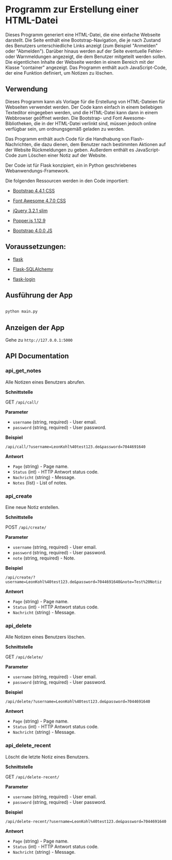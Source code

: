 
# Programm zur Erstellung einer HTML-Datei

  

Dieses Programm generiert eine HTML-Datei, die eine einfache Webseite darstellt. Die Seite enthält eine Bootstrap-Navigation, die je nach Zustand des Benutzers unterschiedliche Links anzeigt (zum Beispiel "Anmelden" oder "Abmelden"). Darüber hinaus werden auf der Seite eventuelle Fehler- oder Warnmeldungen angezeigt, die dem Benutzer mitgeteilt werden sollen. Die eigentlichen Inhalte der Webseite werden in einem Bereich mit der Klasse "container" angezeigt. Das Programm enthält auch JavaScript-Code, der eine Funktion definiert, um Notizen zu löschen.

  

## Verwendung

  

Dieses Programm kann als Vorlage für die Erstellung von HTML-Dateien für Webseiten verwendet werden. Der Code kann einfach in einem beliebigen Texteditor eingegeben werden, und die HTML-Datei kann dann in einem Webbrowser geöffnet werden. Die Bootstrap- und Font Awesome-Bibliotheken, die in der HTML-Datei verlinkt sind, müssen jedoch online verfügbar sein, um ordnungsgemäß geladen zu werden.

  

Das Programm enthält auch Code für die Handhabung von Flash-Nachrichten, die dazu dienen, dem Benutzer nach bestimmten Aktionen auf der Website Rückmeldungen zu geben. Außerdem enthält es JavaScript-Code zum Löschen einer Notiz auf der Website.

  

Der Code ist für Flask konzipiert, ein in Python geschriebenes Webanwendungs-Framework.

  

Die folgenden Ressourcen werden in den Code importiert:

- [Bootstrap 4.4.1 CSS](https://stackpath.bootstrapcdn.com/bootstrap/4.4.1/css/bootstrap.min.css)

- [Font Awesome 4.7.0 CSS](https://stackpath.bootstrapcdn.com/font-awesome/4.7.0/css/font-awesome.min.css)

- [jQuery 3.2.1 slim](https://code.jquery.com/jquery-3.2.1.slim.min.js)

- [Popper.js 1.12.9](https://cdnjs.cloudflare.com/ajax/libs/popper.js/1.12.9/umd/popper.min.js)

- [Bootstrap 4.0.0 JS](https://maxcdn.bootstrapcdn.com/bootstrap/4.0.0/js/bootstrap.min.js)

  

## Voraussetzungen:

- [flask](https://flask.palletsprojects.com/en/2.2.x/)

- [Flask-SQLAlchemy](https://flask-sqlalchemy.palletsprojects.com/en/3.0.x/)

- [flask-login](https://flask-login.readthedocs.io/en/latest/)

  

## Ausführung der App

  

```bash

python main.py

```

  

## Anzeigen der App

  

Gehe zu `http://127.0.0.1:5000`

## API Documentation

### api_get_notes

Alle Notizen eines Benutzers abrufen.

__Schnittstelle__

GET `/api/call/`

__Parameter__

* `username` (string, required) - User email.
* `password` (string, required) - User password.

__Beispiel__

`/api/call/?username=LeonKohl%40test123.de&password=7044691640`


__Antwort__

* `Page` (string) - Page name.
* `Status` (int) - HTTP Antwort status code.
* `Nachricht` (string) - Message.
* `Notes` (list) - List of notes.

### api_create

Eine neue Notiz erstellen.

__Schnittstelle__

POST `/api/create/`

__Parameter__

* `username` (string, required) - User email.
* `password` (string, required) - User password.
* `note` (string, required) - Note.

__Beispiel__

`/api/create/?username=LeonKohl%40test123.de&password=7044691640&note=Test%20Notiz`


__Antwort__

* `Page` (string) - Page name.
* `Status` (int) - HTTP Antwort status code.
* `Nachricht` (string) - Message.

### api_delete

Alle Notizen eines Benutzers löschen.

__Schnittstelle__

GET `/api/delete/`

__Parameter__

* `username` (string, required) - User email.
* `password` (string, required) - User password.

__Beispiel__

`/api/delete/?username=LeonKohl%40test123.de&password=7044691640`


__Antwort__

* `Page` (string) - Page name.
* `Status` (int) - HTTP Antwort status code.
* `Nachricht` (string) - Message.

### api_delete_recent

Löscht die letzte Notiz eines Benutzers.

__Schnittstelle__

GET `/api/delete-recent/`

__Parameter__

* `username` (string, required) - User email.
* `password` (string, required) - User password.

__Beispiel__

`/api/delete-recent/?username=LeonKohl%40test123.de&password=7044691640`


__Antwort__

* `Page` (string) - Page name.
* `Status` (int) - HTTP Antwort status code.
* `Nachricht` (string) - Message.
